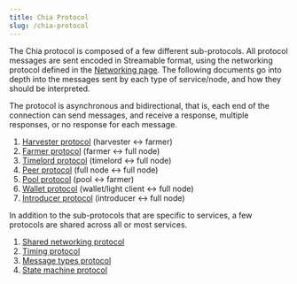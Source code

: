```yaml
---
title: Chia Protocol
slug: /chia-protocol
---
```


The Chia protocol is composed of a few different sub-protocols. All protocol messages are sent encoded in Streamable format, using the networking protocol defined in the [Networking page](/networking-protocol). The following documents go into depth into the messages sent by each type of service/node, and how they should be interpreted.

The protocol is asynchronous and bidirectional, that is, each end of the connection can send messages, and receive a response, multiple responses, or no response for each message.

1. [Harvester protocol](https://github.com/Chia-Network/chia-blockchain/blob/main/chia/protocols/harvester_protocol.py) (harvester \<-> farmer)
2. [Farmer protocol](https://github.com/Chia-Network/chia-blockchain/blob/main/chia/protocols/farmer_protocol.py) (farmer \<-> full node)
3. [Timelord protocol](https://github.com/Chia-Network/chia-blockchain/blob/main/chia/protocols/timelord_protocol.py) (timelord \<-> full node)
4. [Peer protocol](https://github.com/Chia-Network/chia-blockchain/blob/main/chia/protocols/full_node_protocol.py) (full node \<-> full node)
5. [Pool protocol](https://github.com/Chia-Network/chia-blockchain/blob/main/chia/protocols/pool_protocol.py) (pool \<-> farmer)
6. [Wallet protocol](https://github.com/Chia-Network/chia-blockchain/blob/main/chia/protocols/wallet_protocol.py) (wallet/light client \<-> full node)
7. [Introducer protocol](https://github.com/Chia-Network/chia-blockchain/blob/main/chia/protocols/introducer_protocol.py) (introducer \<-> full node)

In addition to the sub-protocols that are specific to services, a few protocols are shared across all or most services.

1. [Shared networking protocol](https://github.com/Chia-Network/chia-blockchain/blob/main/chia/protocols/shared_protocol.py)
2. [Timing protocol](https://github.com/Chia-Network/chia-blockchain/blob/main/chia/protocols/protocol_timing.py)
3. [Message types protocol](https://github.com/Chia-Network/chia-blockchain/blob/main/chia/protocols/protocol_message_types.py)
4. [State machine protocol](https://github.com/Chia-Network/chia-blockchain/blob/main/chia/protocols/protocol_state_machine.py)

